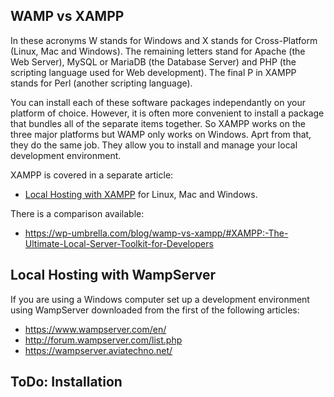 <!-- Filename: J4.x:Hosting_Setup / Display title: Local Hosting on Windows -->

## WAMP vs XAMPP

In these acronyms W stands for Windows and X stands for Cross-Platform
(Linux, Mac and Windows). The remaining letters stand for Apache (the
Web Server), MySQL or MariaDB (the Database Server) and PHP (the scripting
language used for Web development). The final P in XAMPP stands for Perl
(another scripting language).

You can install each of these software packages independantly on your platform
of choice. However, it is often more convenient to install a package that
bundles all of the separate items together. So XAMPP works on the three major
platforms but WAMP only works on Windows. Aprt from that, they do the same
job. They allow you to install and manage your local development environment.

XAMPP is covered in a separate article:
* [Local Hosting with XAMPP](jdocmanual?manual=user&heading=hosting&filename=local-hosting-with-xampp.md "Internal link") for Linux, Mac and Windows.

There is a comparison available:
* https://wp-umbrella.com/blog/wamp-vs-xampp/#XAMPP:-The-Ultimate-Local-Server-Toolkit-for-Developers

## Local Hosting with WampServer

If you are using a Windows computer set up a development environment using
WampServer downloaded from the first of the following articles:

- <a href="https://www.wampserver.com/en/" class="external free"
  target="_blank"
  rel="nofollow noreferrer noopener">https://www.wampserver.com/en/</a>
- <a href="http://forum.wampserver.com/list.php" class="external free"
  target="_blank"
  rel="nofollow noreferrer noopener">http://forum.wampserver.com/list.php</a>
- <a href="https://wampserver.aviatechno.net/" class="external free"
  target="_blank"
  rel="nofollow noreferrer noopener">https://wampserver.aviatechno.net/</a>

## ToDo: Installation


